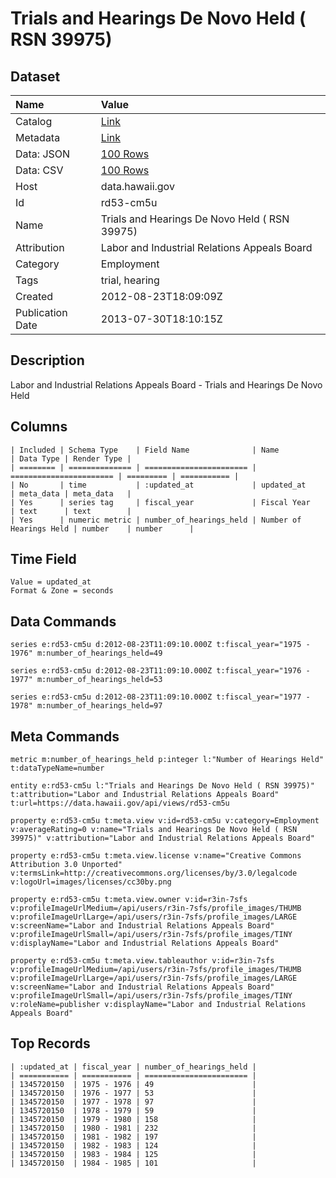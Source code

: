 # Trials and Hearings De Novo Held ( RSN 39975)

## Dataset

| Name | Value |
| :--- | :---- |
| Catalog | [Link](https://catalog.data.gov/dataset/trials-and-hearings-de-novo-held-rsn-39975-8f903) |
| Metadata | [Link](https://data.hawaii.gov/api/views/rd53-cm5u) |
| Data: JSON | [100 Rows](https://data.hawaii.gov/api/views/rd53-cm5u/rows.json?max_rows=100) |
| Data: CSV | [100 Rows](https://data.hawaii.gov/api/views/rd53-cm5u/rows.csv?max_rows=100) |
| Host | data.hawaii.gov |
| Id | rd53-cm5u |
| Name | Trials and Hearings De Novo Held ( RSN 39975) |
| Attribution | Labor and Industrial Relations Appeals Board |
| Category | Employment |
| Tags | trial, hearing |
| Created | 2012-08-23T18:09:09Z |
| Publication Date | 2013-07-30T18:10:15Z |

## Description

Labor and Industrial Relations Appeals Board - Trials and Hearings De Novo Held

## Columns

```ls
| Included | Schema Type    | Field Name              | Name                    | Data Type | Render Type |
| ======== | ============== | ======================= | ======================= | ========= | =========== |
| No       | time           | :updated_at             | updated_at              | meta_data | meta_data   |
| Yes      | series tag     | fiscal_year             | Fiscal Year             | text      | text        |
| Yes      | numeric metric | number_of_hearings_held | Number of Hearings Held | number    | number      |
```

## Time Field

```ls
Value = updated_at
Format & Zone = seconds
```

## Data Commands

```ls
series e:rd53-cm5u d:2012-08-23T11:09:10.000Z t:fiscal_year="1975 - 1976" m:number_of_hearings_held=49

series e:rd53-cm5u d:2012-08-23T11:09:10.000Z t:fiscal_year="1976 - 1977" m:number_of_hearings_held=53

series e:rd53-cm5u d:2012-08-23T11:09:10.000Z t:fiscal_year="1977 - 1978" m:number_of_hearings_held=97
```

## Meta Commands

```ls
metric m:number_of_hearings_held p:integer l:"Number of Hearings Held" t:dataTypeName=number

entity e:rd53-cm5u l:"Trials and Hearings De Novo Held ( RSN 39975)" t:attribution="Labor and Industrial Relations Appeals Board" t:url=https://data.hawaii.gov/api/views/rd53-cm5u

property e:rd53-cm5u t:meta.view v:id=rd53-cm5u v:category=Employment v:averageRating=0 v:name="Trials and Hearings De Novo Held ( RSN 39975)" v:attribution="Labor and Industrial Relations Appeals Board"

property e:rd53-cm5u t:meta.view.license v:name="Creative Commons Attribution 3.0 Unported" v:termsLink=http://creativecommons.org/licenses/by/3.0/legalcode v:logoUrl=images/licenses/cc30by.png

property e:rd53-cm5u t:meta.view.owner v:id=r3in-7sfs v:profileImageUrlMedium=/api/users/r3in-7sfs/profile_images/THUMB v:profileImageUrlLarge=/api/users/r3in-7sfs/profile_images/LARGE v:screenName="Labor and Industrial Relations Appeals Board" v:profileImageUrlSmall=/api/users/r3in-7sfs/profile_images/TINY v:displayName="Labor and Industrial Relations Appeals Board"

property e:rd53-cm5u t:meta.view.tableauthor v:id=r3in-7sfs v:profileImageUrlMedium=/api/users/r3in-7sfs/profile_images/THUMB v:profileImageUrlLarge=/api/users/r3in-7sfs/profile_images/LARGE v:screenName="Labor and Industrial Relations Appeals Board" v:profileImageUrlSmall=/api/users/r3in-7sfs/profile_images/TINY v:roleName=publisher v:displayName="Labor and Industrial Relations Appeals Board"
```

## Top Records

```ls
| :updated_at | fiscal_year | number_of_hearings_held | 
| =========== | =========== | ======================= | 
| 1345720150  | 1975 - 1976 | 49                      | 
| 1345720150  | 1976 - 1977 | 53                      | 
| 1345720150  | 1977 - 1978 | 97                      | 
| 1345720150  | 1978 - 1979 | 59                      | 
| 1345720150  | 1979 - 1980 | 158                     | 
| 1345720150  | 1980 - 1981 | 232                     | 
| 1345720150  | 1981 - 1982 | 197                     | 
| 1345720150  | 1982 - 1983 | 124                     | 
| 1345720150  | 1983 - 1984 | 125                     | 
| 1345720150  | 1984 - 1985 | 101                     | 
```